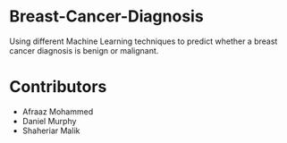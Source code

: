 # Breast-Cancer-Diagnosis
Using different Machine Learning techniques to predict whether a breast cancer diagnosis is benign or malignant.

# Contributors
- Afraaz Mohammed
- Daniel Murphy
- Shaheriar Malik
